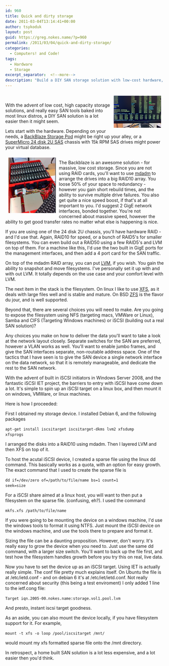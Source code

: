 ```yaml
---
id: 960
title: Quick and dirty storage
date: 2011-03-04T13:14:41+00:00
author: tsykoduk
layout: post
guid: https://greg.nokes.name/?p=960
permalink: /2011/03/04/quick-and-dirty-storage/
categories:
  - Computers! and Code!
tags:
  - Hardware
  - Storage
excerpt_separator:  <!--more-->
description: "Build a DIY SAN storage solution with low-cost hardware, RAID arrays, and iSCSI. Learn to create petabyte-scale storage using BackBlaze pods or SuperMicro chassis."
---
```


<div style="float: right; padding: 10px 10px 10px 10px;"><img src="/binaries/2011/03/backblaze_term.png" width="150" alt="Linux Terminal showing a lot of drives"></div><br />

With the advent of low cost, high capacity storage solutions, and really easy SAN tools baked into most linux distros, a DIY SAN solution is a lot easier then it might seem.

<!--more-->
Lets start with the hardware. Depending on your needs, a <a title="Petabytes on a budget: How to build cheap cloud storage | Backblaze Blog" href="http://blog.backblaze.com/2009/09/01/petabytes-on-a-budget-how-to-build-cheap-cloud-storage/">BackBlaze Storage Pod</a> might be right up your alley, or a <a href="http://pogolinux.com/bomquotes/webbom?system=218">SuperMicro 24 disk 2U SAS</a> chassis with 15k RPM SAS drives might power your virtual database.


<div style="float: left; padding: 10px 10px 10px 10px;"><img src="/binaries/2011/03/backblaze_box.png" width="150" alt="Linux Terminal showing a lot of drives"></div><br />The Backblaze is an awesome solution - for massive, low cost storage. Since you are not using RAID cards, you'll want to use <a title="mdadm - Wikipedia, the free encyclopedia" href="http://en.wikipedia.org/wiki/Mdadm">mdadm</a> to arrange the drives into a big RAID10 array. You loose 50% of your space to redundancy - however you gain short rebuild times, and the ability to survive multiple drive failures. You also get quite a nice speed boost, if that's at all important to you. I'd suggest 2 GigE network interfaces, bonded together. You're not concerned about massive speed, however the ability to get good transfer rates no matter what else is happening is nice.


If you are using one of the 24 disk 2U chassis, you'll have hardware RAID - and I'd use that. Again, RAID10 for speed, or a bunch of RAID5's for smaller filesystems. You can even build out a RAID50 using a few RAID5's and LVM on top of them. For a machine like this, I'd use the two built in GigE ports for the management interfaces, and then add a 4 port card for the SAN traffic.


On top of the mdadm RAID array, you can put <a title="Logical Volume Manager (Linux) - Wikipedia, the free encyclopedia" href="http://en.wikipedia.org/wiki/Logical_Volume_Manager_(Linux)">LVM</a>, if you wish. You gain the ability to snapshot and move filesystems. I've personally set it up with and with out LVM. It totally depends on the use case and your comfort level with LVM.


The next item in the stack is the filesystem. On linux I like to use <a href="http://xfs.org/">XFS</a>, as it deals with large files well and is stable and mature. On BSD <a title="ZFS - Wikipedia, the free encyclopedia" href="http://en.wikipedia.org/wiki/ZFS">ZFS</a> is the flavor du jour, and is well supported.


Beyond that, there are several choices you will need to make. Are you going to expose the filesystem using NFS (targeting macs, VMWare or Linux), Samba and CIFS (Targeting Windows machines) or iSCSI (building out a real SAN solution)?


Any choices you make on how to deliver the data you'll want to take a look at the network layout closely. Separate switches for the SAN are preferred, however a VLAN works as well. You'll want to enable jumbo frames, and give the SAN interfaces separate, non-routable address space. One of the tactics that I have seen is to give the SAN device a single network interface on the data network, so that it is remotely manageable, and dedicate the rest to the SAN network.


With the advent of built in iSCSI initiators in Windows Server 2008, and the fantastic iSCSI IET project, the barriers to entry with iSCSI have come down a lot. It's simple to spin up an iSCSI target on a linux box, and then mount it on windows, VMWare, or linux machines.


Here is how I proceeded:


First I obtained my storage device. I installed Debian 6, and the following packages


<code>apt-get install iscsitarget iscsitarget-dkms lvm2 xfsdump xfsprogs</code>


I arranged the disks into a RAID10 using mdadm. Then I layered LVM and then XFS on top of it.

To host the acutal iSCSI device, I created a sparse file using the linux dd command. This basically works as a quota, with an option for easy growth. The exact command that I used to create the sparse file is


<code>dd if=/dev/zero of=/path/to/file/name bs=1 count=1 seek=size</code>


For a iSCSI share aimed at a linux host, you will want to then put a filesystem on the sparse file. (confusing, eh?). I used the command


<code>mkfs.xfs /path/to/file/name</code>


If you were going to be mounting the device on a windows machine, I'd use the windows tools to format it using NTFS. Just mount the iSCSI device on the windows machine, and use the tools there to prepare and format it.


Sizing the file can be a daunting proposition. However, don't worry. It's really easy to grow the device when you need to. Just use the same dd command, with a larger size switch. You'll want to back up the file first, and test how the filesystem handles growth before you try this on real, live data.


Now you have to set the device up as an iSCSI target. Using IET is actually really simple. The conf file pretty much explains itself. On Ubuntu the file is at /etc/ietd.conf - and on debian 6 it's at /etc/iet/ietd.conf. Not really concerned about security (this being a test enviroment) I only added 1 line to the ietf.cong file:


<code>Target iqn.2005-00.nokes.name:storage.vol1.pool.lvm</code>


And presto, instant iscsi target goodness.


As an aside, you can also mount the device locally, if you have filesystem support for it. For example,

<code>mount -t xfs -o loop /pool/iscsitarget /mnt/</code>


would mount my xfs formatted sparse file onto the /mnt directory.


In retrospect, a home built SAN solution is a lot less expensive, and a lot easier then you'd think.
